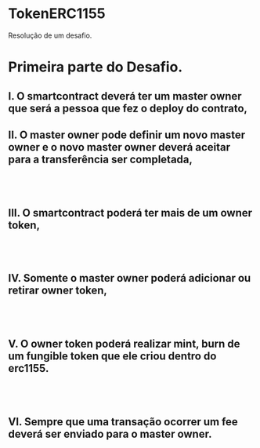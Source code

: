 # TokenERC1155
Resolução de um desafio.

<h1>Primeira parte do Desafio.

<h2>I. O smartcontract deverá ter um master owner que será a pessoa que fez o deploy
do contrato,<h2>
<h2>II. O master owner pode definir um novo master owner e o novo master owner deverá
aceitar para a transferência ser completada,<h2></br>
<h2>III. O smartcontract poderá ter mais de um owner token,<h2></br>
<h2>IV. Somente o master owner poderá adicionar ou retirar owner token,<h2></br>
<h2>V. O owner token poderá realizar mint, burn de um fungible token que ele criou dentro
do erc1155.<h2></br>
<h2>VI. Sempre que uma transação ocorrer um fee deverá ser enviado para o master
owner.<h2></br>
